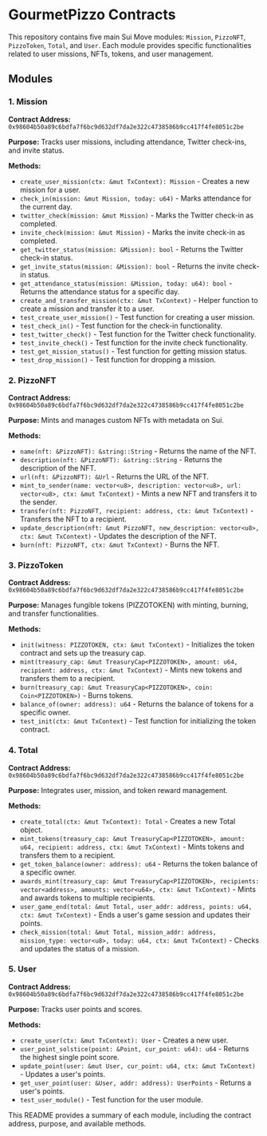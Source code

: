 # GourmetPizzo Contracts

This repository contains five main Sui Move modules: `Mission`, `PizzoNFT`, `PizzoToken`, `Total`, and `User`. Each module provides specific functionalities related to user missions, NFTs, tokens, and user management.

## Modules

### 1. Mission

**Contract Address:** `0x98604b50a89c6bdfa7f6bc9d632df7da2e322c4738586b9cc417f4fe8051c2be`

**Purpose:** Tracks user missions, including attendance, Twitter check-ins, and invite status.

**Methods:**
- `create_user_mission(ctx: &mut TxContext): Mission` - Creates a new mission for a user.
- `check_in(mission: &mut Mission, today: u64)` - Marks attendance for the current day.
- `twitter_check(mission: &mut Mission)` - Marks the Twitter check-in as completed.
- `invite_check(mission: &mut Mission)` - Marks the invite check-in as completed.
- `get_twitter_status(mission: &Mission): bool` - Returns the Twitter check-in status.
- `get_invite_status(mission: &Mission): bool` - Returns the invite check-in status.
- `get_attendance_status(mission: &Mission, today: u64): bool` - Returns the attendance status for a specific day.
- `create_and_transfer_mission(ctx: &mut TxContext)` - Helper function to create a mission and transfer it to a user.
- `test_create_user_mission()` - Test function for creating a user mission.
- `test_check_in()` - Test function for the check-in functionality.
- `test_twitter_check()` - Test function for the Twitter check functionality.
- `test_invite_check()` - Test function for the invite check functionality.
- `test_get_mission_status()` - Test function for getting mission status.
- `test_drop_mission()` - Test function for dropping a mission.

### 2. PizzoNFT

**Contract Address:** `0x98604b50a89c6bdfa7f6bc9d632df7da2e322c4738586b9cc417f4fe8051c2be`

**Purpose:** Mints and manages custom NFTs with metadata on Sui.

**Methods:**
- `name(nft: &PizzoNFT): &string::String` - Returns the name of the NFT.
- `description(nft: &PizzoNFT): &string::String` - Returns the description of the NFT.
- `url(nft: &PizzoNFT): &Url` - Returns the URL of the NFT.
- `mint_to_sender(name: vector<u8>, description: vector<u8>, url: vector<u8>, ctx: &mut TxContext)` - Mints a new NFT and transfers it to the sender.
- `transfer(nft: PizzoNFT, recipient: address, ctx: &mut TxContext)` - Transfers the NFT to a recipient.
- `update_description(nft: &mut PizzoNFT, new_description: vector<u8>, ctx: &mut TxContext)` - Updates the description of the NFT.
- `burn(nft: PizzoNFT, ctx: &mut TxContext)` - Burns the NFT.

### 3. PizzoToken

**Contract Address:** `0x98604b50a89c6bdfa7f6bc9d632df7da2e322c4738586b9cc417f4fe8051c2be`

**Purpose:** Manages fungible tokens (PIZZOTOKEN) with minting, burning, and transfer functionalities.

**Methods:**
- `init(witness: PIZZOTOKEN, ctx: &mut TxContext)` - Initializes the token contract and sets up the treasury cap.
- `mint(treasury_cap: &mut TreasuryCap<PIZZOTOKEN>, amount: u64, recipient: address, ctx: &mut TxContext)` - Mints new tokens and transfers them to a recipient.
- `burn(treasury_cap: &mut TreasuryCap<PIZZOTOKEN>, coin: Coin<PIZZOTOKEN>)` - Burns tokens.
- `balance_of(owner: address): u64` - Returns the balance of tokens for a specific owner.
- `test_init(ctx: &mut TxContext)` - Test function for initializing the token contract.

### 4. Total

**Contract Address:** `0x98604b50a89c6bdfa7f6bc9d632df7da2e322c4738586b9cc417f4fe8051c2be`

**Purpose:** Integrates user, mission, and token reward management.

**Methods:**
- `create_total(ctx: &mut TxContext): Total` - Creates a new Total object.
- `mint_tokens(treasury_cap: &mut TreasuryCap<PIZZOTOKEN>, amount: u64, recipient: address, ctx: &mut TxContext)` - Mints tokens and transfers them to a recipient.
- `get_token_balance(owner: address): u64` - Returns the token balance of a specific owner.
- `awards_mint(treasury_cap: &mut TreasuryCap<PIZZOTOKEN>, recipients: vector<address>, amounts: vector<u64>, ctx: &mut TxContext)` - Mints and awards tokens to multiple recipients.
- `user_game_end(total: &mut Total, user_addr: address, points: u64, ctx: &mut TxContext)` - Ends a user's game session and updates their points.
- `check_mission(total: &mut Total, mission_addr: address, mission_type: vector<u8>, today: u64, ctx: &mut TxContext)` - Checks and updates the status of a mission.

### 5. User

**Contract Address:** `0x98604b50a89c6bdfa7f6bc9d632df7da2e322c4738586b9cc417f4fe8051c2be`

**Purpose:** Tracks user points and scores.

**Methods:**
- `create_user(ctx: &mut TxContext): User` - Creates a new user.
- `user_point_solstice(point: &Point, cur_point: u64): u64` - Returns the highest single point score.
- `update_point(user: &mut User, cur_point: u64, ctx: &mut TxContext)` - Updates a user's points.
- `get_user_point(user: &User, addr: address): UserPoints` - Returns a user's points.
- `test_user_module()` - Test function for the user module.

This README provides a summary of each module, including the contract address, purpose, and available methods.